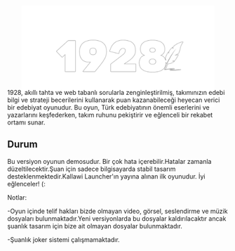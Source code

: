 <p align="center" style="height:175px">
<img src="https://raw.githubusercontent.com/kallawi/Launcher-G-ncellemeleri/refs/heads/guncel/1928githublogo.png" alt="Logo" width=440 height=230>
</p>

1928, akıllı tahta ve web tabanlı sorularla zenginleştirilmiş, takımınızın edebi bilgi ve strateji becerilerini kullanarak puan kazanabileceği heyecan verici bir edebiyat oyunudur. Bu oyun, Türk edebiyatının önemli eserlerini ve yazarlarını keşfederken, takım ruhunu pekiştirir ve eğlenceli bir rekabet ortamı sunar.


## Durum

Bu versiyon oyunun demosudur.
Bir çok hata içerebilir.Hatalar zamanla düzeltilecektir.Şuan için sadece bilgisayarda stabil tasarım desteklenmektedir.Kallawi Launcher'ın yayına alınan ilk oyunudur. İyi eğlenceler! (:

Notlar:

-Oyun içinde telif hakları bizde olmayan video, görsel, seslendirme ve müzik dosyaları bulunmaktadır.Yeni versiyonlarda bu dosyalar kaldırılacaktır ancak şuanlık tasarım için bize ait olmayan dosyalar bulunmaktadır.

-Şuanlık joker sistemi çalışmamaktadır.
